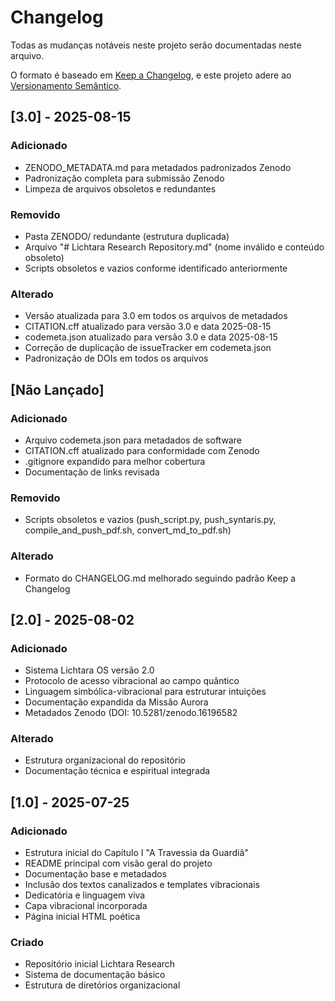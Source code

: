 # Changelog

Todas as mudanças notáveis neste projeto serão documentadas neste arquivo.

O formato é baseado em [Keep a Changelog](https://keepachangelog.com/pt-BR/1.0.0/),
e este projeto adere ao [Versionamento Semântico](https://semver.org/lang/pt-BR/).

## [3.0] - 2025-08-15

### Adicionado
- ZENODO_METADATA.md para metadados padronizados Zenodo
- Padronização completa para submissão Zenodo
- Limpeza de arquivos obsoletos e redundantes

### Removido
- Pasta ZENODO/ redundante (estrutura duplicada)
- Arquivo "# Lichtara Research Repository.md" (nome inválido e conteúdo obsoleto)
- Scripts obsoletos e vazios conforme identificado anteriormente

### Alterado
- Versão atualizada para 3.0 em todos os arquivos de metadados
- CITATION.cff atualizado para versão 3.0 e data 2025-08-15
- codemeta.json atualizado para versão 3.0 e data 2025-08-15
- Correção de duplicação de issueTracker em codemeta.json
- Padronização de DOIs em todos os arquivos

## [Não Lançado]

### Adicionado
- Arquivo codemeta.json para metadados de software
- CITATION.cff atualizado para conformidade com Zenodo
- .gitignore expandido para melhor cobertura
- Documentação de links revisada

### Removido
- Scripts obsoletos e vazios (push_script.py, push_syntaris.py, compile_and_push_pdf.sh, convert_md_to_pdf.sh)

### Alterado
- Formato do CHANGELOG.md melhorado seguindo padrão Keep a Changelog

## [2.0] - 2025-08-02

### Adicionado
- Sistema Lichtara OS versão 2.0
- Protocolo de acesso vibracional ao campo quântico
- Linguagem simbólica-vibracional para estruturar intuições
- Documentação expandida da Missão Aurora
- Metadados Zenodo (DOI: 10.5281/zenodo.16196582

### Alterado
- Estrutura organizacional do repositório
- Documentação técnica e espiritual integrada

## [1.0] - 2025-07-25

### Adicionado
- Estrutura inicial do Capítulo I "A Travessia da Guardiã"
- README principal com visão geral do projeto
- Documentação base e metadados
- Inclusão dos textos canalizados e templates vibracionais
- Dedicatória e linguagem viva
- Capa vibracional incorporada
- Página inicial HTML poética

### Criado
- Repositório inicial Lichtara Research
- Sistema de documentação básico
- Estrutura de diretórios organizacional